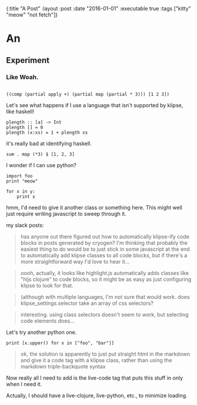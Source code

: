 {:title "A Post"
 :layout :post
 :date "2016-01-01"
 :executable true
 :tags  ["kitty" "meow" "not fetch"]}

# An

## Experiment

### Like Woah. 

<code class="clojure">
((comp (partial apply +) (partial map (partial * 3))) [1 2 3])
</code>

Let's see what happens if I use a language that isn't supported by klipse, like haskell! 

```
plength :: [a] -> Int
plength [] = 0
plength (x:xs) = 1 + plength xs
```

it's really bad at identifying haskell.

```
sum . map (*3) $ [1, 2, 3]
```

I wonder if I can use python? 

```
import foo
print "meow"

for x in y:
    print x
```

hmm, I'd need to give it another class or something here.  This might well just require writing javascript to sweep through it.  

my slack posts:

> has anyone out there figured out how to automatically klipse-ify code blocks in posts generated by cryogen?  I'm thinking that probably the easiest thing to do would be to just stick in some javascript at the end to automatically add klipse classes to all code blocks, but if there's a more straightforward way I'd love to hear it...

> oooh, actually, it looks like highlight.js automatically adds classes like "hljs clojure" to code blocks, so it might be as easy as just configuring klipse to look for that.

> (although with multiple languages, I'm not sure that would work. does klipse_settings.selector take an array of css selectors?

> interesting.  using class selectors doesn't seem to work, but selecting code elements does...

Let's try another python one.

<code class="python">print [x.upper() for x in ["foo", "bar"]]
</code>

> ok, the solution is apparently to just put straight html in the markdown and give it a code tag with a klipse class, rather than using the markdown triple-backquote syntax

Now really all I need to add is the live-code tag that puts this stuff in only when I need it.  

Actually, I should have a live-clojure, live-python, etc., to minimize loading. 
